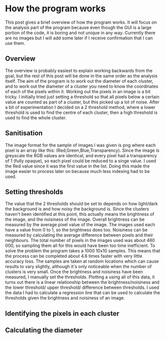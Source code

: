 # How the program works
This post gives a brief overview of how the program works.
It will focus on the analysis part of the program because even though the GUI is a large portion of the code, it is boring and not unique in any way.
Currently there are no images but I will add some later if I receive confirmation that I can use them.

## Overview
The overview is probably easiest to explain working backwards from the goal, but the rest of this post will be done in the same order as the analysis itself.
The aim of the program is to work out the diameter of each cluster, and to work out the diameter of a cluster you need to know the coordinates of each of the pixels within it.
Working out the pixels in an image is a bit tricky. I initially tried just setting a threshold so that all pixels below a certain value are counted as part of a cluster, but this picked up a lot of noise. After a bit of experimentation I decided on a 2 threshold method, where a lower threshold is used to find the centre of each cluster, then a high threshold is used to find the whole cluster.

## Sanitisation
The image format for the sample of images I was given is png where each pixel is an array like this: (Red,Green,Blue,Transparency).
Since the image is greyscale the RGB values are identical, and every pixel had a transparency of 1 (fully opaque), so each pixel could be reduced to a singe value. I used the Red value since it was the first value in the list.
Doing this made the image easier to process later on because much less indexing had to be used.

## Setting thresholds
The value that the 2 thresholds should be set to depends on how light/dark the background is and how noisy the background is. Since the clusters haven't been identified at this point, this actually means the brightness of the image, and the noisiness of the image.
Overall brightness can be measured by the average pixel value of the image. The images used each have a value from 0 to 1, so the brightness does too.
Noisiness can be measured by calculating the average difference between pixels and their neighbours. The total number of pixels in the images used was about 460 000, so sampling them all for this would have been too time inefficient. To solve the problem the program takes a 1000 10x10 samples. This means that the process can be completed about 4.6 times faster with very little accuracy loss. The samples are taken at random locations which can cause results to vary slightly, although it's only noticeable when the number of clusters is very small.
Once the brightness and noisiness have been measured, I manually set the thresholds. Plotting a using all of this data, it turns out there is a linear relationship between the brightness/noisiness and the lower threshold/ upper threshold/ difference between thresholds. I used the data I had to calculate a regression line that can be used to calculate the thresholds given the brightness and noisiness of an image.

## Identifying the pixels in each cluster


## Calculating the diameter